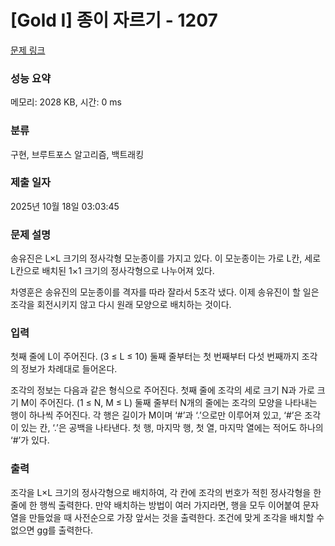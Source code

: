 # [Gold I] 종이 자르기 - 1207 

[문제 링크](https://www.acmicpc.net/problem/1207) 

### 성능 요약

메모리: 2028 KB, 시간: 0 ms

### 분류

구현, 브루트포스 알고리즘, 백트래킹

### 제출 일자

2025년 10월 18일 03:03:45

### 문제 설명

<p>송유진은 L×L 크기의 정사각형 모눈종이를 가지고 있다. 이 모눈종이는 가로 L칸, 세로 L칸으로 배치된 1×1 크기의 정사각형으로 나누어져 있다.</p>

<p>차영훈은 송유진의 모눈종이를 격자를 따라 잘라서 5조각 냈다. 이제 송유진이 할 일은 조각을 회전시키지 않고 다시 원래 모양으로 배치하는 것이다.</p>

### 입력 

 <p>첫째 줄에 L이 주어진다. (3 ≤ L ≤ 10) 둘째 줄부터는 첫 번째부터 다섯 번째까지 조각의 정보가 차례대로 들어온다.</p>

<p>조각의 정보는 다음과 같은 형식으로 주어진다. 첫째 줄에 조각의 세로 크기 N과 가로 크기 M이 주어진다. (1 ≤ N, M ≤ L) 둘째 줄부터 N개의 줄에는 조각의 모양을 나타내는 행이 하나씩 주어진다. 각 행은 길이가 M이며 ‘#’과 ‘.’으로만 이루어져 있고, ‘#’은 조각이 있는 칸, ‘.’은 공백을 나타낸다. 첫 행, 마지막 행, 첫 열, 마지막 열에는 적어도 하나의 ‘#’가 있다.</p>

### 출력 

 <p>조각을 L×L 크기의 정사각형으로 배치하여, 각 칸에 조각의 번호가 적힌 정사각형을 한 줄에 한 행씩 출력한다. 만약 배치하는 방법이 여러 가지라면, 행을 모두 이어붙여 문자열을 만들었을 때 사전순으로 가장 앞서는 것을 출력한다. 조건에 맞게 조각을 배치할 수 없으면 gg를 출력한다.</p>

